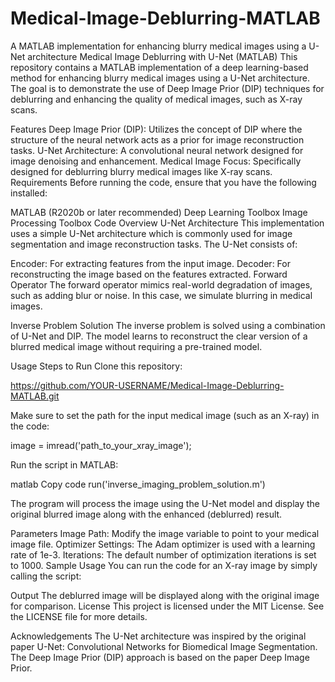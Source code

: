 # Medical-Image-Deblurring-MATLAB
A MATLAB implementation for enhancing blurry medical images using a U-Net architecture
Medical Image Deblurring with U-Net (MATLAB)
This repository contains a MATLAB implementation of a deep learning-based method for enhancing blurry medical images using a U-Net architecture. The goal is to demonstrate the use of Deep Image Prior (DIP) techniques for deblurring and enhancing the quality of medical images, such as X-ray scans.

Features
Deep Image Prior (DIP): Utilizes the concept of DIP where the structure of the neural network acts as a prior for image reconstruction tasks.
U-Net Architecture: A convolutional neural network designed for image denoising and enhancement.
Medical Image Focus: Specifically designed for deblurring blurry medical images like X-ray scans.
Requirements
Before running the code, ensure that you have the following installed:

MATLAB (R2020b or later recommended)
Deep Learning Toolbox
Image Processing Toolbox
Code Overview
U-Net Architecture
This implementation uses a simple U-Net architecture which is commonly used for image segmentation and image reconstruction tasks. The U-Net consists of:

Encoder: For extracting features from the input image.
Decoder: For reconstructing the image based on the features extracted.
Forward Operator
The forward operator mimics real-world degradation of images, such as adding blur or noise. In this case, we simulate blurring in medical images.

Inverse Problem Solution
The inverse problem is solved using a combination of U-Net and DIP. The model learns to reconstruct the clear version of a blurred medical image without requiring a pre-trained model.

Usage
Steps to Run
Clone this repository:

https://github.com/YOUR-USERNAME/Medical-Image-Deblurring-MATLAB.git

Make sure to set the path for the input medical image (such as an X-ray) in the code:

image = imread('path_to_your_xray_image');

Run the script in MATLAB:

matlab
Copy code
run('inverse_imaging_problem_solution.m')

The program will process the image using the U-Net model and display the original blurred image along with the enhanced (deblurred) result.

Parameters
Image Path: Modify the image variable to point to your medical image file.
Optimizer Settings: The Adam optimizer is used with a learning rate of 1e-3.
Iterations: The default number of optimization iterations is set to 1000.
Sample Usage
You can run the code for an X-ray image by simply calling the script:

Output
The deblurred image will be displayed along with the original image for comparison.
License
This project is licensed under the MIT License. See the LICENSE file for more details.

Acknowledgements
The U-Net architecture was inspired by the original paper U-Net: Convolutional Networks for Biomedical Image Segmentation.
The Deep Image Prior (DIP) approach is based on the paper Deep Image Prior.
